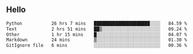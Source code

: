 ## Hello
<!--START_SECTION:waka-->

```txt
Python           26 hrs 7 mins   █████████████████████░░░░   84.59 %
Text             2 hrs 51 mins   ██▒░░░░░░░░░░░░░░░░░░░░░░   09.24 %
Other            1 hr 15 mins    █░░░░░░░░░░░░░░░░░░░░░░░░   04.07 %
Markdown         24 mins         ▒░░░░░░░░░░░░░░░░░░░░░░░░   01.30 %
GitIgnore file   6 mins          ░░░░░░░░░░░░░░░░░░░░░░░░░   00.36 %
```

<!--END_SECTION:waka-->
